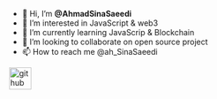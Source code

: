 - 👋 Hi, I’m <b>@AhmadSinaSaeedi</b>
- 👀 I’m interested in JavaScript & web3
- 🌱 I’m currently learning JavaScrip & Blockchain
- 💞️ I’m looking to collaborate on open source project
- 📫 How to reach me @ah_SinaSaeedi 
 
<a href="https://github.com/AhmadSinaSaeedi"><img src="https://camo.githubusercontent.com/bf4b11af389d1e0caf625c40c274ba71464727c43579e48f512112694888eb62/68747470733a2f2f63646e2e6a7364656c6976722e6e65742f6e706d2f73696d706c652d69636f6e7340332e302e312f69636f6e732f6769746875622e737667" alt="github" height="40" data-canonical-src="https://cdn.jsdelivr.net/npm/simple-icons@3.0.1/icons/github.svg" style="max-width: 100%;">
</a>
<!---
AhmadSinaSaeedi/AhmadSinaSaeedi is a ✨ special ✨ repository because its `README.md` (this file) appears on your GitHub profile.
You can click the Preview link to take a look at your changes.
--->
